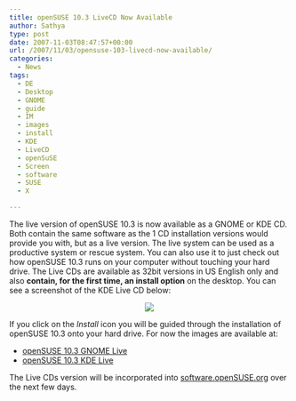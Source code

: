```yaml
---
title: openSUSE 10.3 LiveCD Now Available
author: Sathya
type: post
date: 2007-11-03T08:47:57+00:00
url: /2007/11/03/opensuse-103-livecd-now-available/
categories:
  - News
tags:
  - DE
  - Desktop
  - GNOME
  - guide
  - IM
  - images
  - install
  - KDE
  - LiveCD
  - openSuSE
  - Screen
  - software
  - SUSE
  - X

---
```

The live version of openSUSE 10.3 is now available as a GNOME or KDE CD. Both contain the same software as the 1 CD installation versions would provide you with, but as a live version. The live system can be used as a productive system or rescue system. You can also use it to just check out how openSUSE 10.3 runs on your computer without touching your hard drive. The Live CDs are available as 32bit versions in US English only and also **contain, for the first time, an install option** on the desktop. You can see a screenshot of the KDE Live CD below: <a href="https://sathyasays.com/wp-content/uploads/2007/11/opensuse-live-cd.png" rel="lightboxsathya" title="openSUSE 10.3 Live CD"></a>

<p style="text-align: center">
  <a href="https://sathyasays.com/wp-content/uploads/2007/11/opensuse-live-cd.png" rel="lightboxsathya" title="openSUSE 10.3 Live CD"><img src="https://sathyasays.com/wp-content/uploads/2007/11/opensuse-live-cd.thumbnail.png"   /></a>
</p>

If you click on the _Install_ icon you will be guided through the installation of openSUSE 10.3 onto your hard drive. For now the images are available at:

  * [openSUSE 10.3 GNOME Live][1]
  * [openSUSE 10.3 KDE Live][2]

The Live CDs version will be incorporated into [software.openSUSE.org][3] over the next few days.

 [1]: https://download.opensuse.org/distribution/10.3/iso/cd/openSUSE-10.3-GM-GNOME-Live-i386.iso
 [2]: https://download.opensuse.org/distribution/10.3/iso/cd/openSUSE-10.3-GM-KDE-Live-i386.iso
 [3]: https://software.opensuse.org/
